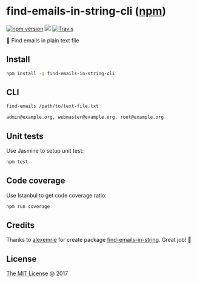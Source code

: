 # find-emails-in-string-cli ([npm](https://www.npmjs.com/package/find-emails-in-string-cli))

[![npm version](https://badge.fury.io/js/find-emails-in-string-cli.svg)](https://badge.fury.io/js/find-emails-in-string-cli)
![](https://img.shields.io/npm/dt/find-emails-in-string-cli.svg)
[![Travis](https://img.shields.io/travis/piecioshka/find-emails-in-string-cli.svg)](https://travis-ci.org/piecioshka/find-emails-in-string-cli)

:hammer: Find emails in plain text file

## Install

```bash
npm install -g find-emails-in-string-cli
```

## CLI

```bash
find-emails /path/to/text-file.txt

admin@example.org, webmaster@example.org, root@example.org
```

## Unit tests

Use Jasmine to setup unit test:

```bash
npm test
```

## Code coverage

Use Istanbul to get code coverage ratio:

```bash
npm run coverage
```

## Credits

Thanks to [alexemrie](https://github.com/alexemrie) for create package [find-emails-in-string](https://github.com/alexemrie/find-emails-in-string).
Great job! 🌟

## License

[The MIT License](http://piecioshka.mit-license.org) @ 2017
